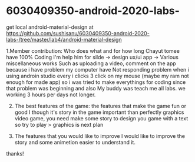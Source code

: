 # 6030409350-android-2020-labs-

get local android-material-design at  https://github.com/sushisanu/6030409350-android-2020-labs-/tree/master/lab4/android-material-design

1.Member contribution: Who does what and for how long 
  Chayut tomee have 100% Coding
  I'm help him for silde -> design ux/ui app -> Various miscellaneous works Such as uploading a video, comment on the app
  because i have problem my computer have Not responding problem when i using androin studio every i clicks 3 click on my mouse 
 (maybe my ram not enough for made app) so i was tried to make everythings for coding since that problem was beginning
 and also My buddy was teach me all labs.
 we working 3 hours per days not longer.

2. The best features of the game: the features that make the game fun or good
   I though it's story in the game important than perfectly graphics video game, you need make some story to design you game
   with a text so try to play > graphics is next plan

3. The features that you would like to improve
   I would like to improve the story and some animetion easier to understand it.

thanks!
